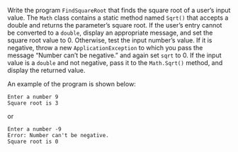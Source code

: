 Write the program `FindSquareRoot` that finds the square root of a user’s input value. The `Math` class contains a static method named `Sqrt()` that accepts a double and returns the parameter’s square root. If the user’s entry cannot be converted to a `double`, display an appropriate message, and set the square root value to 0. Otherwise, test the input number’s value. If it is negative, throw a new `ApplicationException` to which you pass the message “Number can’t be negative.” and again set `sqrt` to 0. If the input value is a `double` and not negative, pass it to the `Math.Sqrt()` method, and display the returned value.

An example of the program is shown below: 
```
Enter a number 9
Square root is 3
```
or 
```
Enter a number -9
Error: Number can't be negative.
Square root is 0
```

